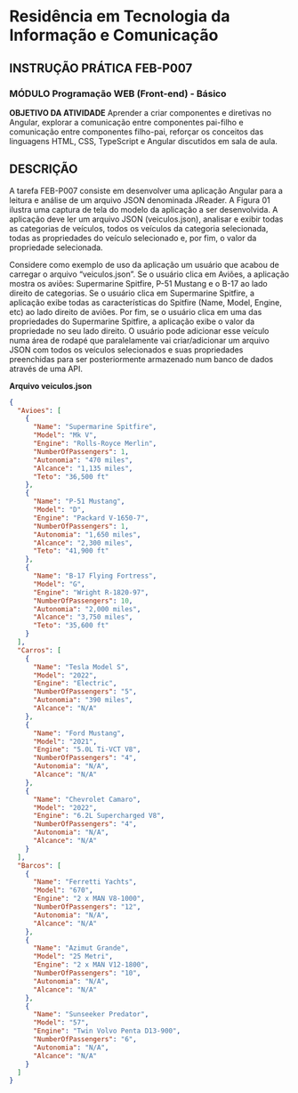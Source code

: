 # Residência em Tecnologia da Informação e Comunicação

## INSTRUÇÃO PRÁTICA FEB-P007
### MÓDULO Programação WEB (Front-end) - Básico

**OBJETIVO DA ATIVIDADE**
Aprender a criar componentes e diretivas no Angular, explorar a comunicação entre componentes pai-filho e comunicação entre componentes filho-pai, reforçar os conceitos das linguagens HTML, CSS, TypeScript e Angular discutidos em sala de aula.

## DESCRIÇÃO

A tarefa FEB-P007 consiste em desenvolver uma aplicação Angular para a leitura e análise de um arquivo JSON denominada JReader. A Figura 01 ilustra uma captura de tela do modelo da aplicação a ser desenvolvida. A aplicação deve ler um arquivo JSON (veiculos.json), analisar e exibir todas as categorias de veículos, todos os veículos da categoria selecionada, todas as propriedades do veículo selecionado e, por fim, o valor da propriedade selecionada.

Considere como exemplo de uso da aplicação um usuário que acabou de carregar o arquivo “veiculos.json”. Se o usuário clica em Aviões, a aplicação mostra os aviões: Supermarine Spitfire, P-51 Mustang e o B-17 ao lado direito de categorias. Se o usuário clica em Supermarine Spitfire, a aplicação exibe todas as características do Spitfire (Name, Model, Engine, etc) ao lado direito de aviões. Por fim, se o usuário clica em uma das propriedades do Supermarine Spitfire, a aplicação exibe o valor da propriedade no seu lado direito. O usuário pode adicionar esse veículo numa área de rodapé que paralelamente vai criar/adicionar um arquivo JSON com todos os veículos selecionados e suas propriedades preenchidas para ser posteriormente armazenado num banco de dados através de uma API.

**Arquivo veiculos.json**
```json
{
  "Avioes": [
    {
      "Name": "Supermarine Spitfire",
      "Model": "Mk V",
      "Engine": "Rolls-Royce Merlin",
      "NumberOfPassengers": 1,
      "Autonomia": "470 miles",
      "Alcance": "1,135 miles",
      "Teto": "36,500 ft"
    },
    {
      "Name": "P-51 Mustang",
      "Model": "D",
      "Engine": "Packard V-1650-7",
      "NumberOfPassengers": 1,
      "Autonomia": "1,650 miles",
      "Alcance": "2,300 miles",
      "Teto": "41,900 ft"
    },
    {
      "Name": "B-17 Flying Fortress",
      "Model": "G",
      "Engine": "Wright R-1820-97",
      "NumberOfPassengers": 10,
      "Autonomia": "2,000 miles",
      "Alcance": "3,750 miles",
      "Teto": "35,600 ft"
    }
  ],
  "Carros": [
    {
      "Name": "Tesla Model S",
      "Model": "2022",
      "Engine": "Electric",
      "NumberOfPassengers": "5",
      "Autonomia": "390 miles",
      "Alcance": "N/A"
    },
    {
      "Name": "Ford Mustang",
      "Model": "2021",
      "Engine": "5.0L Ti-VCT V8",
      "NumberOfPassengers": "4",
      "Autonomia": "N/A",
      "Alcance": "N/A"
    },
    {
      "Name": "Chevrolet Camaro",
      "Model": "2022",
      "Engine": "6.2L Supercharged V8",
      "NumberOfPassengers": "4",
      "Autonomia": "N/A",
      "Alcance": "N/A"
    }
  ],
  "Barcos": [
    {
      "Name": "Ferretti Yachts",
      "Model": "670",
      "Engine": "2 x MAN V8-1000",
      "NumberOfPassengers": "12",
      "Autonomia": "N/A",
      "Alcance": "N/A"
    },
    {
      "Name": "Azimut Grande",
      "Model": "25 Metri",
      "Engine": "2 x MAN V12-1800",
      "NumberOfPassengers": "10",
      "Autonomia": "N/A",
      "Alcance": "N/A"
    },
    {
      "Name": "Sunseeker Predator",
      "Model": "57",
      "Engine": "Twin Volvo Penta D13-900",
      "NumberOfPassengers": "6",
      "Autonomia": "N/A",
      "Alcance": "N/A"
    }
  ]
}
